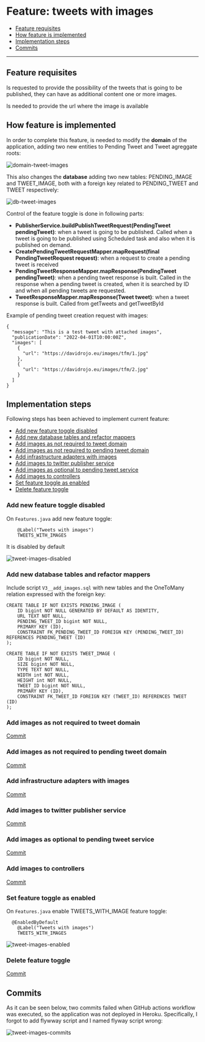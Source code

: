 # Feature: tweets with images

- [Feature requisites](#feature-requisites)
- [How feature is implemented](#how-feature-is-implemented)
- [Implementation steps](#implementation-steps)
- [Commits](#commits)

---

## Feature requisites

Is requested to provide the possibility of the tweets that is going to be published, they can have as additional content one or more images.

Is needed to provide the url where the image is available

## How feature is implemented

In order to complete this feature, is needed to modify the **domain** of the application, adding two new entities to Pending Tweet and Tweet agreggate roots:

![domain-tweet-images](../../images/feature-tweet-images/domain-tweet-images.png)

This also changes the **database** adding two new tables: PENDING_IMAGE and TWEET_IMAGE, both with a foreign key related to PENDING_TWEET and TWEET respectively:

![db-tweet-images](../../images/feature-tweet-images/db-tweet-images.png)

Control of the feature toggle is done in following parts:

- **PublisherService.buildPublishTweetRequest(PendingTweet pendingTweet)**: when a tweet is going to be published. Called when a tweet is going to be published using Scheduled task and also when it is published on demand.
- **CreatePendingTweetRequestMapper.mapRequest(final PendingTweetRequest request)**: when a request to create a pending tweet is received
- **PendingTweetResponseMapper.mapResponse(PendingTweet pendingTweet)**: when a pending tweet response is built. Called in the response when a pending tweet is created, when it is searched by ID and when all pending tweets are requested. 
- **TweetResponseMapper.mapResponse(Tweet tweet)**: when a tweet response is built. Called from getTweets and getTweetById

Example of pending tweet creation request with images:

```
{
  "message": "This is a test tweet with attached images",
  "publicationDate": "2022-04-01T10:00:00Z",
  "images": [
    {
      "url": "https://davidrojo.eu/images/tfm/1.jpg"
    },
    {
      "url": "https://davidrojo.eu/images/tfm/2.jpg"
    }
  ]
}
```

## Implementation steps

Following steps has been achieved to implement current feature:

- [Add new feature toggle disabled](#add-new-feature-toggle-disabled)
- [Add new database tables and refactor mappers](#add-new-database-tables-and-refactor-mappers)
- [Add images as not required to tweet domain](#add-images-as-not-required-to-tweet-domain)
- [Add images as not required to pending tweet domain](#add-images-as-not-required-to-pending-tweet-domain)
- [Add infrastructure adapters with images](#add-infrastructure-adapters-with-images)
- [Add images to twitter publisher service](#add-images-to-twitter-publisher-service)
- [Add images as optional to pending tweet service](#add-images-as-optional-to-pending-tweet-service)
- [Add images to controllers](#add-images-to-controllers)
- [Set feature toggle as enabled](#set-feature-toggle-enabled)
- [Delete feature toggle](#delete-feature-toggle)

### Add new feature toggle disabled

On `Features.java` add new feature toggle:

```
	@Label("Tweets with images")
	TWEETS_WITH_IMAGES
```

It is disabled by default

![tweet-images-disabled](../../images/feature-tweet-images/tweet-images-togglz-disabled.png)

### Add new database tables and refactor mappers

Include script `V3__add_images.sql` with new tables and the OneToMany relation expressed with the foreign key:

```
CREATE TABLE IF NOT EXISTS PENDING_IMAGE (
    ID bigint NOT NULL GENERATED BY DEFAULT AS IDENTITY,
    URL TEXT NOT NULL,
    PENDING_TWEET_ID bigint NOT NULL,
    PRIMARY KEY (ID),
    CONSTRAINT FK_PENDING_TWEET_ID FOREIGN KEY (PENDING_TWEET_ID) REFERENCES PENDING_TWEET (ID)
);

CREATE TABLE IF NOT EXISTS TWEET_IMAGE (
    ID bigint NOT NULL,
    SIZE bigint NOT NULL,
    TYPE TEXT NOT NULL,
    WIDTH int NOT NULL,
    HEIGHT int NOT NULL,
    TWEET_ID bigint NOT NULL,
    PRIMARY KEY (ID),
    CONSTRAINT FK_TWEET_ID FOREIGN KEY (TWEET_ID) REFERENCES TWEET (ID)
);
```

### Add images as not required to tweet domain

[Commit](https://github.com/MasterCloudApps-Projects/TwitterScheduler/commit/cbadb6a00a32cecf1f3918fbad18cb721325f977)

### Add images as not required to pending tweet domain

[Commit](https://github.com/MasterCloudApps-Projects/TwitterScheduler/commit/53738882c9470a2b74fcced57ef8478de5a3f885)

### Add infrastructure adapters with images

[Commit](https://github.com/MasterCloudApps-Projects/TwitterScheduler/commit/183f0cf246a07590942aecf3462d51aae6a279c7)

### Add images to twitter publisher service

[Commit](https://github.com/MasterCloudApps-Projects/TwitterScheduler/commit/d63dc3b758e3db35e5664653ae0053846c8902a1)

### Add images as optional to pending tweet service

[Commit](https://github.com/MasterCloudApps-Projects/TwitterScheduler/commit/4c90fc9cb035df2184280c1971be230b976d706b)

### Add images to controllers

[Commit](https://github.com/MasterCloudApps-Projects/TwitterScheduler/commit/59f77ac01bf698de6b0932d7d2d8baf87f186909)

### Set feature toggle as enabled

On `Features.java` enable TWEETS_WITH_IMAGE feature toggle:

```
  @EnabledByDefault
	@Label("Tweets with images")
	TWEETS_WITH_IMAGES
```

![tweet-images-enabled](../../images/feature-tweet-images/tweet-images-togglz-enabled.png)

### Delete feature toggle

[Commit](https://github.com/MasterCloudApps-Projects/TwitterScheduler/commit/cbadb6a00a32cecf1f3918fbad18cb721325f977)

## Commits

As it can be seen below, two commits failed when GitHub actions workflow was executed, so the application was not deployed in Heroku. Specifically, I forgot to add flywway script and I named flyway script wrong:

![tweet-images-commits](../../images/feature-tweet-images/commits-tweet-images.png)